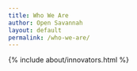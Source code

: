 ```yaml
---
title: Who We Are
author: Open Savannah
layout: default
permalink: /who-we-are/
---
```


{% include about/innovators.html %}
<!--
{% include about/advisory.html %}
-->
